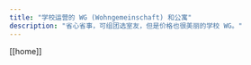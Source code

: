 ```yaml
---
title: "学校运营的 WG (Wohngemeinschaft) 和公寓"
description: "省心省事，可组团选室友，但是价格也很美丽的学校 WG。"
---
```


[[home]]